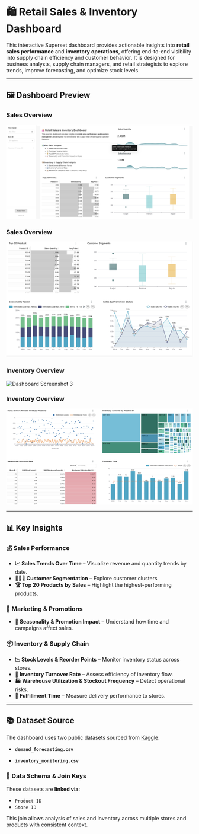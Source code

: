 # 🛍️ Retail Sales & Inventory Dashboard

This interactive Superset dashboard provides actionable insights into **retail sales performance** and **inventory operations**, offering end-to-end visibility into supply chain efficiency and customer behavior. It is designed for business analysts, supply chain managers, and retail strategists to explore trends, improve forecasting, and optimize stock levels.

---

## 🖼️ Dashboard Preview


### Sales Overview
![Dashboard Screenshot 1](screenshot1.jpg)

### Sales Overview
![Dashboard Screenshot 2](screenshot2.jpg)

### Inventory Overview
![Dashboard Screenshot 3](seenshot3.jpg)

### Inventory Overview
![Dashboard Screenshot 4](screenshot4.jpg)

---

## 📊 Key Insights

### 💰 Sales Performance
- **📈 Sales Trends Over Time** – Visualize revenue and quantity trends by date.
- **🧑‍🤝‍🧑 Customer Segmentation** – Explore customer clusters
- **🏆 Top 20 Products by Sales** – Highlight the highest-performing products.

### 🎯 Marketing & Promotions
- **📆 Seasonality & Promotion Impact** – Understand how time and campaigns affect sales.

### 📦 Inventory & Supply Chain
- **📉 Stock Levels & Reorder Points** – Monitor inventory status across stores.
- **🔁 Inventory Turnover Rate** – Assess efficiency of inventory flow.
- **🏭 Warehouse Utilization & Stockout Frequency** – Detect operational risks.
- **🚚 Fulfillment Time** – Measure delivery performance to stores.

---


## 📚 Dataset Source

The dashboard uses two public datasets sourced from [Kaggle](https://www.kaggle.com/](https://www.kaggle.com/datasets/suvroo/inventory-optimization-for-retail/data)):

- **`demand_forecasting.csv`**  


- **`inventory_monitoring.csv`**  


### 🔗 Data Schema & Join Keys

These datasets are **linked via**:

- `Product ID`
- `Store ID`

This join allows analysis of sales and inventory across multiple stores and products with consistent context.

